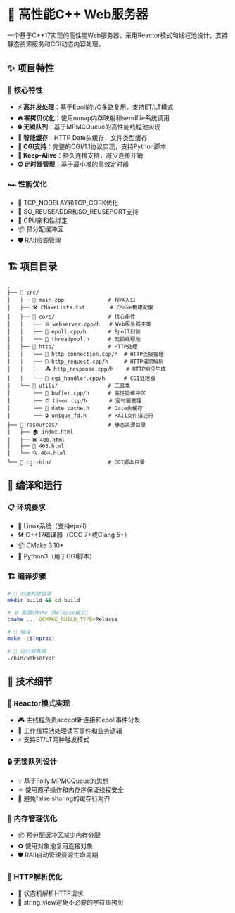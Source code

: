 # 🚀 高性能C++ Web服务器

一个基于C++17实现的高性能Web服务器，采用Reactor模式和线程池设计，支持静态资源服务和CGI动态内容处理。

## ✨ 项目特性

### 🎯 核心特性
- **⚡ 高并发处理**：基于Epoll的I/O多路复用，支持ET/LT模式
- **🔥 零拷贝优化**：使用mmap内存映射和sendfile系统调用
- **🔒 无锁队列**：基于MPMCQueue的高性能线程池实现
- **💾 智能缓存**：HTTP Date头缓存，文件类型缓存
- **🐍 CGI支持**：完整的CGI/1.1协议实现，支持Python脚本
- **🔗 Keep-Alive**：持久连接支持，减少连接开销
- **⏰ 定时器管理**：基于最小堆的高效定时器

### 🏎️ 性能优化
- 🚄 TCP_NODELAY和TCP_CORK优化
- 🔄 SO_REUSEADDR和SO_REUSEPORT支持
- 🎯 CPU亲和性绑定
- 📦 预分配缓冲区
- 🛡️ RAII资源管理

## 🏗️ 项目目录
```text
.
├── 📂 src/
│   ├── 📄 main.cpp              # 程序入口
│   ├── 🛠️ CMakeLists.txt        # CMake构建配置
│   ├── 📂 core/                 # 核心组件
│   │   ├── 🌐 webserver.cpp/h   # Web服务器主类
│   │   ├── 📡 epoll.cpp/h       # Epoll封装
│   │   └── 👷 threadpool.h      # 无锁线程池
│   ├── 📂 http/                 # HTTP处理
│   │   ├── 🔌 http_connection.cpp/h  # HTTP连接管理
│   │   ├── 📨 http_request.cpp/h     # HTTP请求解析
│   │   ├── 📤 http_response.cpp/h    # HTTP响应生成
│   │   └── 🐍 cgi_handler.cpp/h      # CGI处理器
│   └── 📂 utils/                # 工具类
│       ├── 💾 buffer.cpp/h      # 高性能缓冲区
│       ├── ⏰ timer.cpp/h       # 定时器管理
│       ├── 📅 date_cache.h      # Date头缓存
│       └── 🔒 unique_fd.h       # RAII文件描述符
├── 📂 resources/                # 静态资源目录
│   ├── 🏠 index.html
│   ├── ❌ 400.html
│   ├── 🚫 403.html
│   └── 🔍 404.html
└── 📂 cgi-bin/                  # CGI脚本目录
```

## 🔧 编译和运行

### 📋 环境要求
- 🐧 Linux系统（支持epoll）
- 🛠️ C++17编译器（GCC 7+或Clang 5+）
- 📦 CMake 3.10+
- 🐍 Python3（用于CGI脚本）

### 🏗️ 编译步骤

```bash
# 📁 创建构建目录
mkdir build && cd build

# ⚙️ 配置CMake（Release模式）
cmake .. -DCMAKE_BUILD_TYPE=Release

# 🔨 编译
make -j$(nproc)

# 🚀 运行服务器
./bin/webserver
```


## 🔬 技术细节
### 🎯 Reactor模式实现

- 🎮 主线程负责accept新连接和epoll事件分发
- 👷 工作线程池处理读写事件和业务逻辑
- ⚡ 支持ET/LT两种触发模式

### 🔒 无锁队列设计

- 💡 基于Folly MPMCQueue的思想
- ⚛️ 使用原子操作和内存序保证线程安全
- 🎯 避免false sharing的缓存行对齐

### 💾 内存管理优化

- 📦 预分配缓冲区减少内存分配
- ♻️ 使用对象池复用连接对象
- 🛡️ RAII自动管理资源生命周期

### 📨 HTTP解析优化
- 🤖 状态机解析HTTP请求
- 🚀 string_view避免不必要的字符串拷贝
